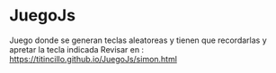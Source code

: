 # JuegoJs
Juego donde se generan teclas aleatoreas y tienen que recordarlas y apretar la tecla indicada
Revisar en : https://titincillo.github.io/JuegoJs/simon.html
